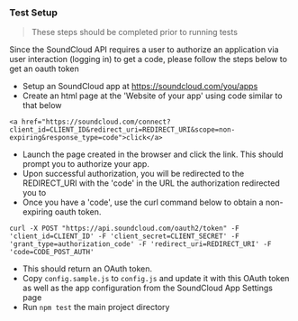 ### Test Setup

> These steps should be completed prior to running tests

Since the SoundCloud API requires a user to authorize an application via user interaction (logging in) to get a code, please follow the steps below to get an oauth token

- Setup an SoundCloud app at https://soundcloud.com/you/apps
- Create an html page at the 'Website of your app' using code similar to that below
```
<a href="https://soundcloud.com/connect?client_id=CLIENT_ID&redirect_uri=REDIRECT_URI&scope=non-expiring&response_type=code">click</a>
```
- Launch the page created in the browser and click the link. This should prompt you to authorize your app. 
- Upon successful authorization, you will be redirected to the REDIRECT_URI with the 'code' in the URL the authorization redirected you to
- Once you have a 'code', use the curl command below to obtain a non-expiring oauth token. 
```
curl -X POST "https://api.soundcloud.com/oauth2/token" -F 'client_id=CLIENT_ID' -F 'client_secret=CLIENT_SECRET' -F 'grant_type=authorization_code' -F 'redirect_uri=REDIRECT_URI' -F 'code=CODE_POST_AUTH'
```
- This should return an OAuth token. 
- Copy `config.sample.js` to `config.js` and update it with this OAuth token as well as the app configuration from the SoundCloud App Settings page
- Run `npm test` the main project directory
